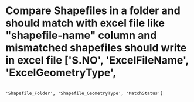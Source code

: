 # Compare Shapefiles in a folder and should match with excel file like "shapefile-name" column and mismatched shapefiles should write in excel file ['S.NO', 'ExcelFileName', 'ExcelGeometryType',
                                                                                                                                                     'Shapefile_Folder', 'Shapefile_GeometryType', 'MatchStatus']
